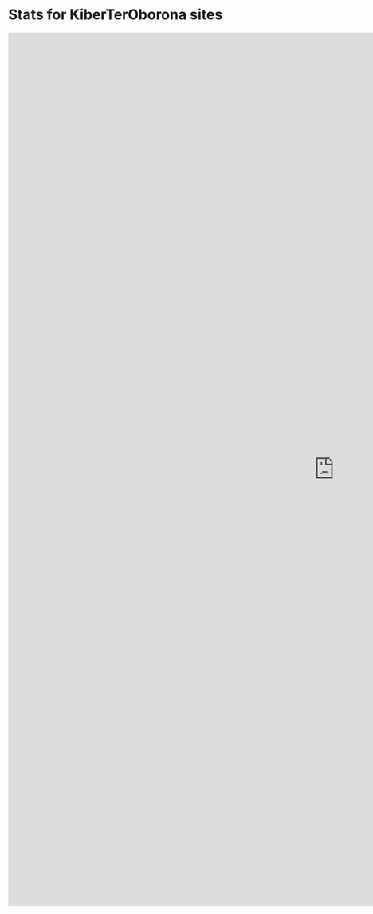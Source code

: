 <!doctype html>
<html lang="en">
<head>
  <meta charset="utf-8">
  <meta name="viewport" content="width=device-width, initial-scale=1">

  <title>Stats for KTO</title>

</head>

<body>
		<h1>Stats for KiberTerOborona sites</h1>
		<div>
			<iframe src='https://i.h-t.co/w/web-site-monitor/77152c27-176c-4c42-8705-e58b05b77fe9' frameborder='0' scrolling='no' width='1307' height='1751' id='HostTracker_content' allowtransparency></iframe>
		</div>
</body>
</html>
